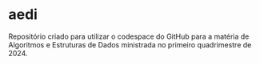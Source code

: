 # aedi

Repositório criado para utilizar o codespace do GitHub para a matéria de Algoritmos e Estruturas de Dados ministrada no primeiro quadrimestre de 2024.
